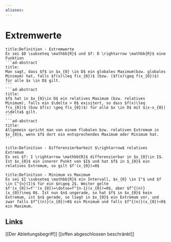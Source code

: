 ```yaml
---
aliases: 
---
```

# Extremwerte 
````ad-abstract
title:Definition - Extremwerte
Es sei $D \subseteq \mathbb{R}$ und $f: D \rightarrow \mathbb{R}$ eine Funktion
```ad-abstract
title:
Man sagt, dass $f$ in $x_{0} \in D$ ein globales Maximum(bzw. globales Minimum) hat, falls $f(x)\leq f(x_{0})$ (bzw. ($f(x)\geq f(x_{0})$) für alle $x \in D$ gilt.
```
```ad-abstract
title:
$f$ hat in $x_{0}\in D$ ein relatives Maximum (bzw. relatives Minimum), falls ein $\delta > 0$ exisitert, so dass $f(x)\leq f(x_{0})$ (bzw $f(x) \geq f(x_{0})$) für alle $x \in D$ mit $|x-x_{0}|<\delta$ gilt.
```
```ad-abstract
title:
Allgemein spricht man von einem flobalen bzw. relativen Extremum in $x_{0}$, wenn $f$ dort ein entsprechendes Maximum oder Minimum hat.
```
````
```ad-abstract
title:Definition - Differenzierbarkeit $\rightarrow$ relatives Extremum
Es sei $f: I \rightarrow \mathbb{R}$ differenzierbar in $x_{0}\in I$. Ist $x_{0}$ ein innerer Punkt von $I$ und hat $f$ in $_{0}$ ein relatives Extremum, so gilt $f'(x_{0})=0$
```
```ad-abstract
title:Definition - Minimum vs Maximum
Es sei $I \subseteq \mathbb{R}$ ein Intervall, $x_{0} \in I°$ und $f \in C^{n}(I)$ für ein $n\geq 2$. Weiter gelte $f'(x_{0})=f''(x_{0})=\dotso=f^{n-1}(x_{0})=0$, aber $f^{(n)}(x_{0})\neq 0$. Ist nun $n$ ungerade, so hat $f$ in $x_{0}$ kein Extremum, ist $n$ gerade, so liegt in $x_{0}$ ein Extremum vor, und zwar falls $f^{(n)}(x_{0})>0$ ein Minimum und falls $f^{(n)}(x_{0})<0$ ein Maximum.
```

## Links
[[Der Ableitungsbegriff]]
[[offen abgeschlossen beschränkt]]